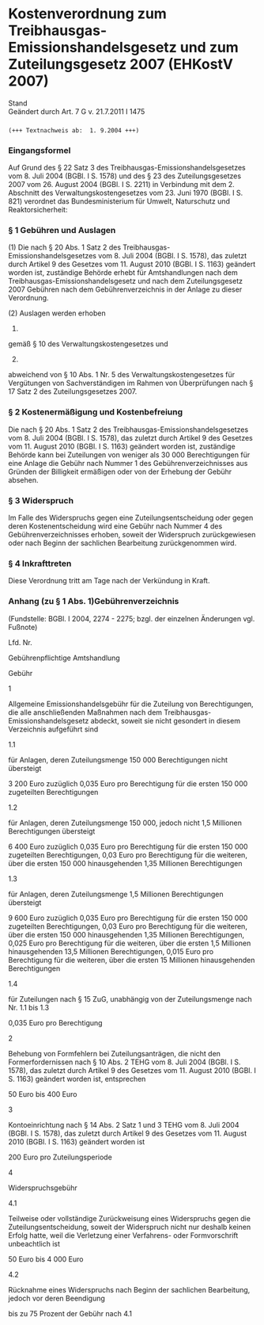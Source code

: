 Kostenverordnung zum Treibhausgas-Emissionshandelsgesetz und zum Zuteilungsgesetz 2007 (EHKostV 2007)
=====================================================================================================

Stand  
Geändert durch Art. 7 G v. 21.7.2011 I 1475

### 

```
(+++ Textnachweis ab:  1. 9.2004 +++)
```

### Eingangsformel

Auf Grund des § 22 Satz 3 des Treibhausgas-Emissionshandelsgesetzes vom 8. Juli 2004 (BGBl. I S. 1578) und des § 23 des Zuteilungsgesetzes 2007 vom 26. August 2004 (BGBl. I S. 2211) in Verbindung mit dem 2. Abschnitt des Verwaltungskostengesetzes vom 23. Juni 1970 (BGBl. I S. 821) verordnet das Bundesministerium für Umwelt, Naturschutz und Reaktorsicherheit:

### § 1 Gebühren und Auslagen

(1) Die nach § 20 Abs. 1 Satz 2 des Treibhausgas-Emissionshandelsgesetzes vom 8. Juli 2004 (BGBl. I S. 1578), das zuletzt durch Artikel 9 des Gesetzes vom 11. August 2010 (BGBl. I S. 1163) geändert worden ist, zuständige Behörde erhebt für Amtshandlungen nach dem Treibhausgas-Emissionshandelsgesetz und nach dem Zuteilungsgesetz 2007 Gebühren nach dem Gebührenverzeichnis in der Anlage zu dieser Verordnung.

(2) Auslagen werden erhoben

1.  
gemäß § 10 des Verwaltungskostengesetzes und

2.  
abweichend von § 10 Abs. 1 Nr. 5 des Verwaltungskostengesetzes für Vergütungen von Sachverständigen im Rahmen von Überprüfungen nach § 17 Satz 2 des Zuteilungsgesetzes 2007.

### § 2 Kostenermäßigung und Kostenbefreiung

Die nach § 20 Abs. 1 Satz 2 des Treibhausgas-Emissionshandelsgesetzes vom 8. Juli 2004 (BGBl. I S. 1578), das zuletzt durch Artikel 9 des Gesetzes vom 11. August 2010 (BGBl. I S. 1163) geändert worden ist, zuständige Behörde kann bei Zuteilungen von weniger als 30 000 Berechtigungen für eine Anlage die Gebühr nach Nummer 1 des Gebührenverzeichnisses aus Gründen der Billigkeit ermäßigen oder von der Erhebung der Gebühr absehen.

### § 3 Widerspruch

Im Falle des Widerspruchs gegen eine Zuteilungsentscheidung oder gegen deren Kostenentscheidung wird eine Gebühr nach Nummer 4 des Gebührenverzeichnisses erhoben, soweit der Widerspruch zurückgewiesen oder nach Beginn der sachlichen Bearbeitung zurückgenommen wird.

### § 4 Inkrafttreten

Diese Verordnung tritt am Tage nach der Verkündung in Kraft.

### Anhang (zu § 1 Abs. 1)Gebührenverzeichnis

(Fundstelle: BGBl. I 2004, 2274 - 2275;
bzgl. der einzelnen Änderungen vgl. Fußnote)

Lfd. Nr.

Gebührenpflichtige Amtshandlung

Gebühr

1

Allgemeine Emissionshandelsgebühr für die Zuteilung von Berechtigungen, die alle anschließenden Maßnahmen nach dem Treibhausgas-Emissionshandelsgesetz abdeckt, soweit sie nicht gesondert in diesem Verzeichnis aufgeführt sind

1.1

für Anlagen, deren Zuteilungsmenge 150 000 Berechtigungen nicht übersteigt

3 200 Euro zuzüglich 0,035 Euro pro Berechtigung für die ersten 150 000 zugeteilten Berechtigungen

1.2

für Anlagen, deren Zuteilungsmenge 150 000, jedoch nicht 1,5 Millionen Berechtigungen übersteigt

6 400 Euro zuzüglich 0,035 Euro pro Berechtigung für die ersten 150 000 zugeteilten Berechtigungen, 0,03 Euro pro Berechtigung für die weiteren, über die ersten 150 000 hinausgehenden 1,35 Millionen Berechtigungen

1.3

für Anlagen, deren Zuteilungsmenge 1,5 Millionen Berechtigungen übersteigt

9 600 Euro zuzüglich 0,035 Euro pro Berechtigung für die ersten 150 000 zugeteilten Berechtigungen, 0,03 Euro pro Berechtigung für die weiteren, über die ersten 150 000 hinausgehenden 1,35 Millionen Berechtigungen, 0,025 Euro pro Berechtigung für die weiteren, über die ersten 1,5 Millionen hinausgehenden 13,5 Millionen Berechtigungen, 0,015 Euro pro Berechtigung für die weiteren, über die ersten 15 Millionen hinausgehenden Berechtigungen

1.4

für Zuteilungen nach § 15 ZuG, unabhängig von der Zuteilungsmenge nach Nr. 1.1 bis 1.3

0,035 Euro pro Berechtigung

2

Behebung von Formfehlern bei Zuteilungsanträgen, die nicht den Formerfordernissen nach § 10 Abs. 2 TEHG vom 8. Juli 2004 (BGBl. I S. 1578), das zuletzt durch Artikel 9 des Gesetzes vom 11. August 2010 (BGBl. I S. 1163) geändert worden ist, entsprechen

50 Euro bis 400 Euro

3

Kontoeinrichtung nach § 14 Abs. 2 Satz 1 und 3 TEHG vom 8. Juli 2004 (BGBl. I S. 1578), das zuletzt durch Artikel 9 des Gesetzes vom 11. August 2010 (BGBl. I S. 1163) geändert worden ist

200 Euro pro Zuteilungsperiode

4

Widerspruchsgebühr

4.1

Teilweise oder vollständige Zurückweisung eines Widerspruchs gegen die Zuteilungsentscheidung, soweit der Widerspruch nicht nur deshalb keinen Erfolg hatte, weil die Verletzung einer Verfahrens- oder Formvorschrift unbeachtlich ist

50 Euro bis 4 000 Euro

4.2

Rücknahme eines Widerspruchs nach Beginn der sachlichen Bearbeitung, jedoch vor deren Beendigung

bis zu 75 Prozent der Gebühr nach 4.1
